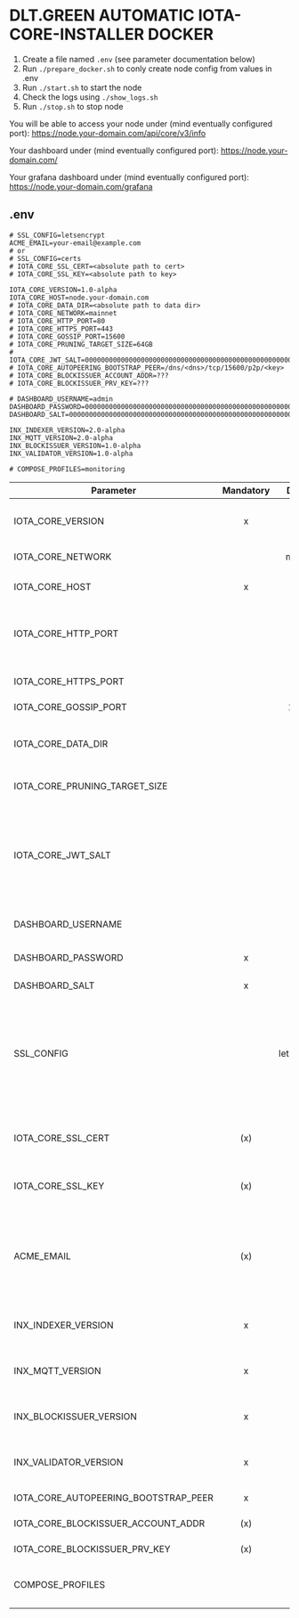 # DLT.GREEN AUTOMATIC IOTA-CORE-INSTALLER DOCKER

1. Create a file named `.env` (see parameter documentation below)
2. Run `./prepare_docker.sh` to conly create node config from values in .env
3. Run `./start.sh` to start the node
4. Check the logs using `./show_logs.sh`
5. Run `./stop.sh` to stop node

You will be able to access your node under  (mind eventually configured port):
https://node.your-domain.com/api/core/v3/info

Your dashboard under (mind eventually configured port):
https://node.your-domain.com/

Your grafana dashboard under (mind eventually configured port):
https://node.your-domain.com/grafana

## .env

```
# SSL_CONFIG=letsencrypt
ACME_EMAIL=your-email@example.com
# or
# SSL_CONFIG=certs
# IOTA_CORE_SSL_CERT=<absolute path to cert>
# IOTA_CORE_SSL_KEY=<absolute path to key>

IOTA_CORE_VERSION=1.0-alpha
IOTA_CORE_HOST=node.your-domain.com
# IOTA_CORE_DATA_DIR=<absolute path to data dir>
# IOTA_CORE_NETWORK=mainnet
# IOTA_CORE_HTTP_PORT=80
# IOTA_CORE_HTTPS_PORT=443
# IOTA_CORE_GOSSIP_PORT=15600
# IOTA_CORE_PRUNING_TARGET_SIZE=64GB
# IOTA_CORE_JWT_SALT=0000000000000000000000000000000000000000000000000000000000000000
# IOTA_CORE_AUTOPEERING_BOOTSTRAP_PEER=/dns/<dns>/tcp/15600/p2p/<key>
# IOTA_CORE_BLOCKISSUER_ACCOUNT_ADDR=???
# IOTA_CORE_BLOCKISSUER_PRV_KEY=???

# DASHBOARD_USERNAME=admin
DASHBOARD_PASSWORD=0000000000000000000000000000000000000000000000000000000000000000
DASHBOARD_SALT=0000000000000000000000000000000000000000000000000000000000000000

INX_INDEXER_VERSION=2.0-alpha
INX_MQTT_VERSION=2.0-alpha
INX_BLOCKISSUER_VERSION=1.0-alpha
INX_VALIDATOR_VERSION=1.0-alpha

# COMPOSE_PROFILES=monitoring
```

| Parameter                            | Mandatory |     Default     | Description                                                                                                                                                                     |
|--------------------------------------|:---------:|:---------------:|---------------------------------------------------------------------------------------------------------------------------------------------------------------------------------|
| IOTA_CORE_VERSION                    |     x     |                 | Version of `iotaledger/iota-core` docker image to use                                                                                                                           |
| IOTA_CORE_NETWORK                    |           |     mainnet     | Allowed values: `mainnet`, `testnet`                                                                                                                                            |
| IOTA_CORE_HOST                       |     x     |                 | Host domain name e.g. `hornet.dlt.green`                                                                                                                                        |
| IOTA_CORE_HTTP_PORT                  |           |       80        | HTTP port to access dashboard and api. Must be 80 if letsencrypt is used.                                                                                                       |
| IOTA_CORE_HTTPS_PORT                 |           |       443       | HTTPS port to access dashboard and api                                                                                                                                          |
| IOTA_CORE_GOSSIP_PORT                |           |      15600      | Gossip port                                                                                                                                                                     |
| IOTA_CORE_DATA_DIR                   |           |     ./data      | Directory containing configuration, database, snapshots etc.                                                                                                                    |
| IOTA_CORE_PRUNING_TARGET_SIZE        |           |      64GB       | Target size of database                                                                                                                                                         |
| IOTA_CORE_JWT_SALT                   |           | <random-string> | Some random secret string used to generate (and validate) JWT tokens. If not given a random string is generated by `prepare_docker.sh` for security reasons                     |
| DASHBOARD_USERNAME                   |           |      admin      | Username to access dashboard                                                                                                                                                    |
| DASHBOARD_PASSWORD                   |     x     |                 | Password hash: `docker compose run iota-core tools pwd-hash`                                                                                                                    |
| DASHBOARD_SALT                       |     x     |                 | Password salt                                                                                                                                                                   |
| SSL_CONFIG                           |           |   letsencrypt   | Allowed values: `certs`, `letsencrypt`. Default: `letsencrypt`. If set to certs `IOTA_CORE_SSL_CERT` and `IOTA_CORE_SSL_KEY` are used otherwise letsencrypt is used by default. |
| IOTA_CORE_SSL_CERT                   |    (x)    |                 | Absolute path to SSL certificate (mandatory if `SSL_CONFIG=certs`)                                                                                                              |
| IOTA_CORE_SSL_KEY                    |    (x)    |                 | Absolute path to SSL private key (mandatory if `SSL_CONFIG=certs`)                                                                                                              |
| ACME_EMAIL                           |    (x)    |                 | Mail address used to fetch SSL certificate from letsencrypt (mandatory if `SSL_CONFIG` not set or is set to `letsencrypt`).                                                     |
| INX_INDEXER_VERSION                  |     x     |                 | Version of `iotaledger/inx-indexer` docker image to use                                                                                                                         |
| INX_MQTT_VERSION                     |     x     |                 | Version of `iotaledger/inx-mqtt` docker image to use                                                                                                                            |
| INX_BLOCKISSUER_VERSION              |     x     |                 | Version of `iotaledger/inx-blockissuer` docker image to use                                                                                                                     |
| INX_VALIDATOR_VERSION                |     x     |                 | Version of `iotaledger/inx-validator` docker image to use                                                                                                                       |
| IOTA_CORE_AUTOPEERING_BOOTSTRAP_PEER |     x     |                 | Peer to bootstrap autopeerring                                                                                                                                                  |
| IOTA_CORE_BLOCKISSUER_ACCOUNT_ADDR   |    (x)    |                 | Account address of blockissuer                                                                                                                                                  |
| IOTA_CORE_BLOCKISSUER_PRV_KEY        |    (x)    |                 | Private key of blockissuer                                                                                                                                                      |
| COMPOSE_PROFILES                     |           |                 | Allowed values: `monitoring`, `blockissuer`, `validator`                                                                                                                        |
